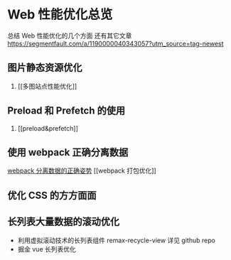 # Web 性能优化总览

总结 Web 性能优化的几个方面
还有其它文章  https://segmentfault.com/a/1190000040343057?utm_source=tag-newest

## 图片静态资源优化
 1. [[多图站点性能优化]]
 
 ## Preload 和 Prefetch 的使用
 1. [[preload&prefetch]]

## 使用 webpack 正确分离数据
[webpack 分离数据的正确姿势](https://segmentfault.com/a/1190000018368885)
[[webpack 打包优化]]


## 优化 CSS 的方方面面

## 长列表大量数据的滚动优化
- 利用虚拟滚动技术的长列表组件 remax-recycle-view 详见 github repo
- 掘金 vue 长列表优化
